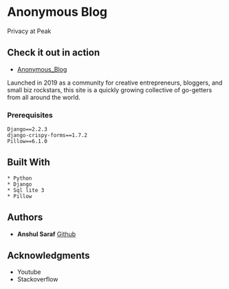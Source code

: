 ﻿# Anonymous Blog
 Privacy at Peak

## Check it out in action
* [Anonymous_Blog](https://sarafanshul.pythonanywhere.com/)

Launched in 2019 as a community for creative entrepreneurs, bloggers, and small biz rockstars, this site is a quickly growing collective of go-getters from all around the world.

### Prerequisites
```
Django==2.2.3
django-crispy-forms==1.7.2
Pillow==6.1.0
```
## Built With
```
* Python
* Django
* Sql lite 3
* Pillow
```

## Authors
* **Anshul Saraf** [Github](https://github.com/sarafanshul)

## Acknowledgments

* Youtube
* Stackoverflow
